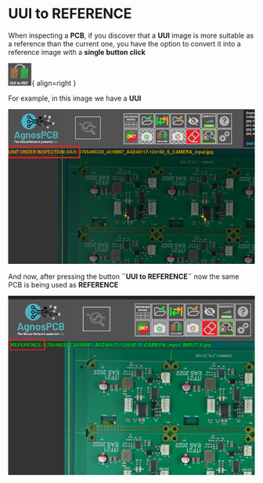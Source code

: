 # UUI to REFERENCE


When inspecting a **PCB**, if you discover that a **UUI** image is more suitable as a reference than the current one, you have the option to convert it into a reference image with a **single button click**

![alt text](assets/UUI-to-REF.png){ align=right }

For example, in this image we have a **UUI**

![alt text](assets/UUI.png)

And now, after pressing the button **¨UUI to REFERENCE¨** now the same PCB is being used as **REFERENCE**

![alt text](assets/REFERENCE.png)


